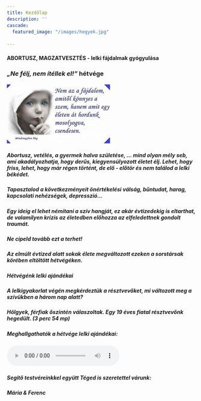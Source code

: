 ```yaml
---
title: Kezdőlap
description: ''
cascade:
  featured_image: "/images/hegyek.jpg"

---
```

#### **ABORTUSZ, MAGZATVESZTÉS - lelki fájdalmak gyógyulása**

### _„Ne félj, nem ítéllek el!”_ hétvége

#### ![gyerek](nyitolap_gyerek.jpg)

##### **Abortusz, vetélés, a gyermek halva születése**, … mind olyan mély seb, ami akadályozhatja, hogy derűs, kiegyensúlyozott életet élj. Lehet, hogy friss, lehet, hogy már régen történt, de elő - előtör és nem találod a lelki békédet.

##### Tapasztalod a következményeit önértékelési válság, bűntudat, harag, kapcsolati nehézségek, depresszió…

##### Egy ideig el lehet némítani a szív hangját, ez akár évtizedekig is eltarthat, de valamilyen krízis az életedben előhozza az elfeledettnek gondolt traumát.

##### **Ne cipeld tovább ezt a terhet!**

##### Az elmúlt évtized alatt sokak élete megváltozott ezeken a sorstársak körében eltöltött hétvégéken.

##### **Hétvégénk lelki ajándékai**

##### A lelkigyakorlat végén megkérdeztük a résztvevőket, mi változott meg a szívükben a három nap alatt?

##### Hölgyek, férfiak őszintén válaszoltak. Egy 19 éves fiatal résztvevőnk hegedült. (3 perc 54 mp)

##### Meghallgathatók a hétvége lelki ajándékai:

<audio src="hetvege_ajandeka.mp3" controls="controls">
Your browser does not support the audio element.
</audio>

##### Segítő testvéreinkkel együtt Téged is szeretettel várunk:

##### Mária & Ferenc